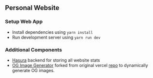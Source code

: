 ## Personal Website

### Setup Web App

- Install dependencies using `yarn install`
- Run development server using `yarn run dev`

### Additional Components

- [Hasura](https://hasura.io) backend for storing all website stats
- [OG Image Generator](https://og-image.nishant-singh.com/) forked from original vercel [repo](https://github.com/vercel/og-image) to dynamically generate OG images.
